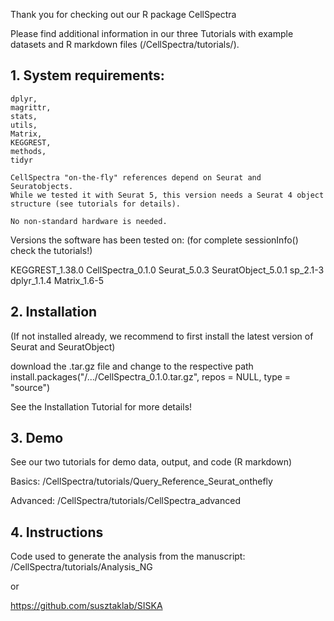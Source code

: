 Thank you for checking out our R package CellSpectra

Please find additional information in our three Tutorials with example datasets 
and R markdown files (/CellSpectra/tutorials/).

## 1. System requirements:

    dplyr,
    magrittr,
    stats,
    utils,
    Matrix,
    KEGGREST, 
    methods, 
    tidyr

    CellSpectra "on-the-fly" references depend on Seurat and Seuratobjects. 
    While we tested it with Seurat 5, this version needs a Seurat 4 object 
    structure (see tutorials for details).
    
    No non-standard hardware is needed. 
    
Versions the software has been tested on:
(for complete sessionInfo() check the tutorials!)

KEGGREST_1.38.0 CellSpectra_0.1.0 Seurat_5.0.3 SeuratObject_5.0.1
sp_2.1-3 dplyr_1.1.4 Matrix_1.6-5

## 2. Installation
(If not installed already, we recommend to first install the latest version of Seurat 
and SeuratObject)

download the .tar.gz file and change to the respective path
install.packages("/.../CellSpectra_0.1.0.tar.gz", repos = NULL, type = "source")

See the Installation Tutorial for more details!

## 3. Demo
See our two tutorials for demo data, output, and code (R markdown)

Basics: 
/CellSpectra/tutorials/Query_Reference_Seurat_onthefly

Advanced: 
/CellSpectra/tutorials/CellSpectra_advanced

## 4. Instructions 
Code used to generate the analysis from the manuscript: 
/CellSpectra/tutorials/Analysis_NG

or

https://github.com/susztaklab/SISKA

    
  

